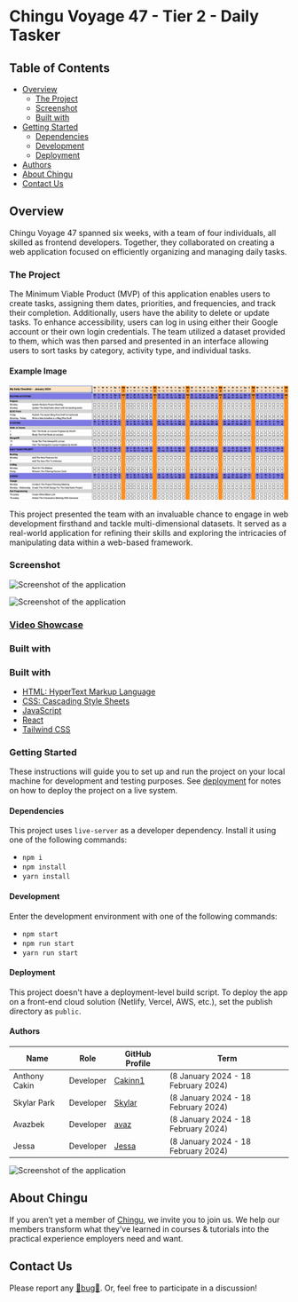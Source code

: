# Chingu Voyage 47 - Tier 2 - Daily Tasker

## Table of Contents

- [Overview]()
  - [The Project](#overview)
  - [Screenshot](#the-project)
  <!-- - [Links](#screenshot) -->
  - [Built with](#links)
- [Getting Started](#built-with)
  - [Dependencies](#getting-started)
  - [Development](#dependencies)
  - [Deployment](#development)
- [Authors](#deployment)
- [About Chingu](#acknowledgements)
- [Contact Us](#about-chingu)

## Overview

Chingu Voyage 47 spanned six weeks, with a team of four individuals, all skilled as frontend developers. Together, they collaborated on creating a web application focused on efficiently organizing and managing daily tasks.

### The Project

The Minimum Viable Product (MVP) of this application enables users to create tasks, assigning them dates, priorities, and frequencies, and track their completion. Additionally, users have the ability to delete or update tasks. To enhance accessibility, users can log in using either their Google account or their own login credentials. The team utilized a dataset provided to them, which was then parsed and presented in an interface allowing users to sort tasks by category, activity type, and individual tasks.

#### Example Image

![Example daily task productivity tool](https://github.com/chingu-voyages/voyage-project-tier2-dailytasks/blob/main/assets/daily_productivity_sample_ui.png?raw=true)

This project presented the team with an invaluable chance to engage in web development firsthand and tackle multi-dimensional datasets. It served as a real-world application for refining their skills and exploring the intricacies of manipulating data within a web-based framework.

### Screenshot

![Screenshot of the application](./websiteview1.png)

![Screenshot of the application](./websiteview2.png)


### [Video Showcase](https://www.veed.io)

<!-- ### Links

- [Repository](https://github.com/chingu-voyages/v47-tier1-team-04)
- [Documentation](https://chingu-voyages.github.io/v47-tier1-team-04/)
- [Live Site URL](https://v47-tier1-team-04.netlify.app/)
- [Development URL](https://v47-tier1-team-04-dev.netlify.app/)
- [Beta Testing URL](https://v47-tier1-team-04-beta.netlify.app/)
- [Alpha Testing URL](https://v47-tier1-team-04-alpha.netlify.app/) -->

### Built with

### Built with


- [HTML: HyperText Markup Language](https://developer.mozilla.org/en-US/docs/Web/HTML)
- [CSS: Cascading Style Sheets](https://developer.mozilla.org/en-US/docs/Web/CSS)
- [JavaScript](https://developer.mozilla.org/en-US/docs/Web/javascript)
- [React](https://reactjs.org/)
- [Tailwind CSS](https://tailwindcss.com/)

### Getting Started

These instructions will guide you to set up and run the project on your local machine for development and testing purposes. See [deployment](#deployment) for notes on how to deploy the project on a live system.

#### Dependencies

This project uses `live-server` as a developer dependency. Install it using one of the following commands:

- `npm i`
- `npm install`
- `yarn install`

#### Development

Enter the development environment with one of the following commands:

- `npm start`
- `npm run start`
- `yarn run start`

#### Deployment

This project doesn't have a deployment-level build script. To deploy the app on a front-end cloud solution (Netlify, Vercel, AWS, etc.), set the publish directory as `public`.

#### Authors

| Name | Role | GitHub Profile | Term |
| --- | --- | --- | --- |
| Anthony Cakin| Developer | [Cakinn1](https://github.com/Cakinn1) | (8 January 2024 - 18 February 2024) |
| Skylar Park | Developer | [Skylar](https://github.com/MinjuSkylarPark) | (8 January 2024 - 18 February 2024) |
| Avazbek | Developer | [avaz](https://github.com/devavaz) | (8 January 2024 - 18 February 2024) |
| Jessa | Developer | [Jessa](https://github.com/jessabc) | (8 January 2024 - 18 February 2024) |


![Screenshot of the application](./chinguteam.png)




## About Chingu

If you aren’t yet a member of [Chingu](https://chingu.io), we invite you to join us. We help our members transform what they’ve learned in courses & tutorials into the practical experience employers need and want.

## Contact Us

Please report any [🐛bug🐛](https://github.com/chingu-voyages/v47-tier2-team-10/issues/new?assignees=&labels=bug&projects=&template=bug-report-template.md). Or, feel free to participate in a discussion!
